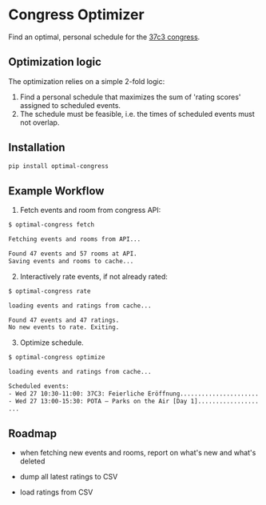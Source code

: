 # Congress Optimizer

Find an optimal, personal schedule for the [37c3 congress](https://events.ccc.de/congress/2023/infos/).

## Optimization logic

The optimization relies on a simple 2-fold logic:

1. Find a personal schedule that maximizes the sum of 'rating scores' assigned to scheduled events.
2. The schedule must be feasible, i.e. the times of scheduled events must not overlap.

## Installation

```bash
pip install optimal-congress
```

## Example Workflow

1. Fetch events and room from congress API:

```bash
$ optimal-congress fetch

Fetching events and rooms from API...

Found 47 events and 57 rooms at API.
Saving events and rooms to cache...
```

2. Interactively rate events, if not already rated:

```bash
$ optimal-congress rate

loading events and ratings from cache...

Found 47 events and 47 ratings.
No new events to rate. Exiting.
```

3. Optimize schedule.

```bash
$ optimal-congress optimize

loading events and ratings from cache...

Scheduled events:
- Wed 27 10:30-11:00: 37C3: Feierliche Eröffnung...........................https://events.ccc.de/congress/2023/hub/en/event/37c3_feierliche_eroffnung
- Wed 27 13:00-15:30: POTA – Parks on the Air [Day 1]......................https://events.ccc.de/congress/2023/hub/en/event/pota-parks-on-the-air
...
```

## Roadmap

- when fetching new events and rooms, report on what's new and what's deleted

- dump all latest ratings to CSV
- load ratings from CSV
